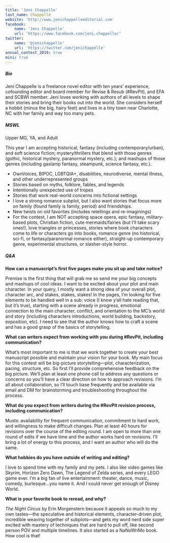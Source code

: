 ```yaml
---
title: 'Jeni Chappelle'
last_name: Chappelle
website: 'http://www.jenichappelleeditorial.com'
facebook:
    name: 'Jeni Chappelle'
    url: 'https://www.facebook.com/jeni.chappelle/'
twitter:
    name: '@jenichappelle'
    url: 'https://twitter.com/jenichappelle'
annual_contest_2019: true
mini: true
---
```


##### Bio

Jeni Chappelle is a freelance novel editor with ten years’ experience, cofounding editor and board member for Revise & Resub (#RevPit), and EFA and SCBWI member. Jeni loves working with authors of all levels to shape their stories and bring their books out into the world. She considers herself a hobbit (minus the big, hairy feet) and lives in a tiny town near Charlotte, NC with her family and way too many pets. 

##### MSWL

Upper MG, YA, and Adult

This year I am accepting historical, fantasy (including contemporary/urban), and soft science fiction; mystery/thrillers that blend with those genres (gothic, historical mystery, paranormal mystery, etc.); and mashups of those genres (including gaslamp fantasy, steampunk, science fantasy, etc.). 

 * OwnVoices, BIPOC, LGBTQIA+, disabilities, neurodiverse, mental illness, and other underrepresented groups 
 * Stories based on myths, folklore, fables, and legends
 * Intentionally unexpected use of tropes
 * Stories that work real-world concerns into fictional settings
 * I love a strong romance subplot, but I also want stories that focus more on family (found family is family, period) and friendships. 
 * New twists on old favorites (includes retellings and re-imaginings) 
 * For the contest, I am NOT accepting space opera, epic fantasy, military-based plots, Christian fiction, cute mermaids/fairies (but I’ll take scary ones!), love triangles or princesses, stories where book characters come to life or characters go into books, romance genre (no historical, sci-fi, or fantasy/paranormal romance either), straight-up contemporary genre, experimental structures, or slasher-style horror.

##### Q&A

**How can a manuscript’s first five pages make you sit up and take notice?** 

Premise is the first thing that will grab me so send me your big concepts and mashups of cool ideas. I want to be excited about your plot and main character. In your query, I mostly want a strong idea of your overall plot, character arc, and stakes, stakes, stakes! In the pages, I’m looking for five elements to be handled well in a sub: voice (I know y’all hate reading that, but it’s true), starting with a scene already in progress, emotional connection to the main character, conflict, and orientation to the MC’s world and story (including characters introductions, world building, backstory, exposition, etc). I need to see that the author knows how to craft a scene and has a good grasp of the basics of storytelling.

**What can writers expect from working with you during #RevPit, including communication?**

What’s most important to me is that we work together to create your best manuscript possible and maintain your vision for your book. My main focus for this contest will be big-picture storytelling—plot, characterization, pacing, structure, etc. So first I’ll provide comprehensive feedback on the big picture. We’ll plan at least one phone call to address any questions or concerns so you’ll have a clear direction on how to approach revisions. I’m all about collaboration, so I’ll touch base frequently and be available via email and DM for brainstorming and troubleshooting throughout the process.

**What do you expect from writers during the #RevPit revision process, including communication?**

Musts: availability for frequent communication, commitment to hard work, and willingness to make difficult changes. Plan at least 40 hours for revisions over the course of the editing round. I am open to more than one round of edits if we have time and the author works hard on revisions. I’ll bring a lot of energy to this process, and I want an author who will do the same.

**What hobbies do you have outside of writing and editing?**

I love to spend time with my family and my pets. I also like video games like Skyrim, Horizon Zero Dawn, The Legend of Zelda series, and every LEGO game ever. I’m a big fan of live entertainment: theater, dance, music, comedy, burlesque…you name it. And I could never get enough of Disney World. 

**What is your favorite book to reread, and why?**

_The Night Circus_ by Erin Morgenstern because it appeals so much to my own tastes&mdash;the speculative and historical elements, character-driven plot, incredible weaving together of subplots&mdash;and gets my word nerd side super excited with mastery of techniques that are hard to pull off, like second person POV and multiple timelines. It also started as a NaNoWriMo book. How cool is that! 

